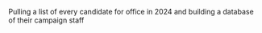 Pulling a list of every candidate for office in 2024 and building a database of their campaign staff